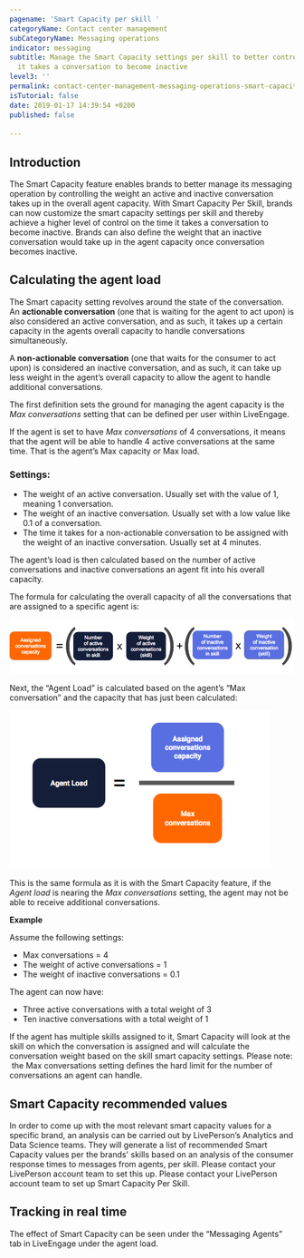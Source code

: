 ```yaml
---
pagename: 'Smart Capacity per skill '
categoryName: Contact center management
subCategoryName: Messaging operations
indicator: messaging
subtitle: Manage the Smart Capacity settings per skill to better control the time
  it takes a conversation to become inactive
level3: ''
permalink: contact-center-management-messaging-operations-smart-capacity-per-skill.html
isTutorial: false
date: 2019-01-17 14:39:54 +0200
published: false

---
```

## Introduction 

The Smart Capacity feature enables brands to better manage its messaging operation by controlling the weight an active and inactive conversation takes up in the overall agent capacity. With Smart Capacity Per Skill, brands can now customize the smart capacity settings per skill and thereby achieve a higher level of control on the time it takes a conversation to become inactive. Brands can also define the weight that an inactive conversation would take up in the agent capacity once conversation becomes inactive.

## Calculating the agent load

The Smart capacity setting revolves around the state of the conversation. An **actionable conversation** (one that is waiting for the agent to act upon) is also considered an active conversation, and as such, it takes up a certain capacity in the agents overall capacity to handle conversations simultaneously. 

A **non-actionable conversation** (one that waits for the consumer to act upon) is considered an inactive conversation, and as such, it can take up less weight in the agent’s overall capacity to allow the agent to handle additional conversations. 

The first definition sets the ground for managing the agent capacity is the _Max conversations_ setting that can be defined per user within LiveEngage. 

If the agent is set to have _Max conversations_ of 4 conversations, it means that the agent will be able to handle 4 active conversations at the same time. That is the agent’s Max capacity or Max load.

### Settings:

* The weight of an active conversation. Usually set with the value of 1, meaning 1 conversation.
* The weight of an inactive conversation. Usually set with a low value like 0.1 of a conversation.
* The time it takes for a non-actionable conversation to be assigned with the weight of an inactive conversation. Usually set at 4 minutes.

The agent’s load is then calculated based on the number of active conversations and inactive conversations an agent fit into his overall capacity.

The formula for calculating the overall capacity of all the conversations that are assigned to a specific agent is:

 ![](/img/SC-per-skill-1.png)

Next, the “Agent Load” is calculated based on the agent’s “Max conversation” and the capacity that has just been calculated:

![](/img/SC-per-skill-2.png)

This is the same formula as it is with the Smart Capacity feature, if the _Agent load_ is nearing the _Max conversations_ setting, the agent may not be able to receive additional conversations. 

**Example**

Assume the following settings:

* Max conversations = 4
* The weight of active conversations = 1
* The weight of inactive conversations = 0.1

The agent can now have:

* Three active conversations with a total weight of 3 
* Ten inactive conversations with a total weight of 1

If the agent has multiple skills assigned to it, Smart Capacity will look at the skill on which the conversation is assigned and will calculate the conversation weight based on the skill smart capacity settings. Please note:  the Max conversations setting defines the hard limit for the number of conversations an agent can handle.

## Smart Capacity recommended values

In order to come up with the most relevant smart capacity values for a specific brand, an analysis can be carried out by LivePerson’s Analytics and Data Science teams. They will generate a list of recommended Smart Capacity values per the brands' skills based on an analysis of the consumer response times to messages from agents, per skill. Please contact your LivePerson account team to set this up. Please contact your LivePerson account team to set up Smart Capacity Per Skill.

## Tracking in real time 

The effect of Smart Capacity can be seen under the “Messaging Agents” tab in LiveEngage under the agent load.